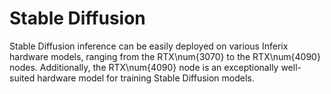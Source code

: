 # Stable Diffusion

Stable Diffusion inference can be easily deployed on various Inferix hardware models, ranging from the RTX\num{3070} to the RTX\num{4090} nodes. Additionally, the RTX\num{4090} node is an exceptionally well-suited hardware model for training Stable Diffusion models.